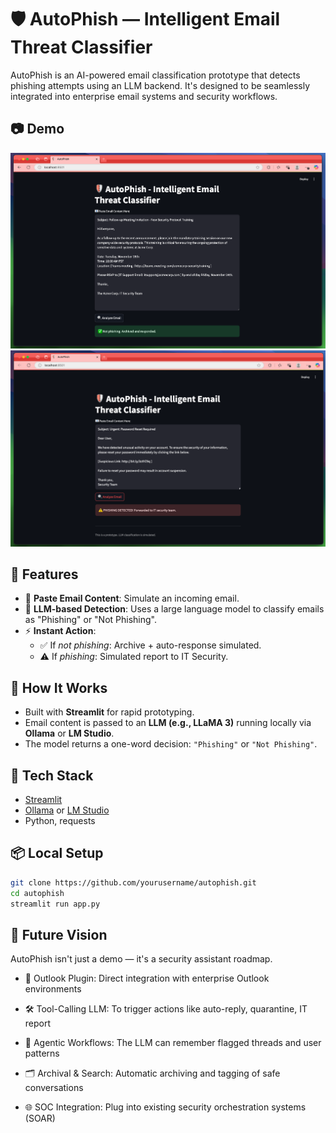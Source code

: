 # 🛡️ AutoPhish — Intelligent Email Threat Classifier 
AutoPhish is an AI-powered email classification prototype that detects phishing attempts using an LLM backend. It's designed to be seamlessly integrated into enterprise email systems and security workflows.

## 📷 Demo

![Phising example](screenshots/Not_Phishing_2.png)
![Non-Phishing example](screenshots/Phishing_1.png)


## 🚀 Features

- 📧 **Paste Email Content**: Simulate an incoming email.
- 🤖 **LLM-based Detection**: Uses a large language model to classify emails as "Phishing" or "Not Phishing".
- ⚡ **Instant Action**: 
  - ✅ If *not phishing*: Archive + auto-response simulated.
  - ⚠️ If *phishing*: Simulated report to IT Security.

## 🧠 How It Works

- Built with **Streamlit** for rapid prototyping.
- Email content is passed to an **LLM (e.g., LLaMA 3)** running locally via **Ollama** or **LM Studio**.
- The model returns a one-word decision: `"Phishing"` or `"Not Phishing"`.

## 🔧 Tech Stack

- [Streamlit](https://streamlit.io/)
- [Ollama](https://ollama.com/) or [LM Studio](https://lmstudio.ai/)
- Python, requests

## 📦 Local Setup

```bash
git clone https://github.com/yourusername/autophish.git
cd autophish
streamlit run app.py
```

## 🧭 Future Vision

AutoPhish isn't just a demo — it's a security assistant roadmap.

- 🧩 Outlook Plugin: Direct integration with enterprise Outlook environments

- 🛠️ Tool-Calling LLM: To trigger actions like auto-reply, quarantine, IT report

- 🧠 Agentic Workflows: The LLM can remember flagged threads and user patterns

- 🗂️ Archival & Search: Automatic archiving and tagging of safe conversations

- 🌐 SOC Integration: Plug into existing security orchestration systems (SOAR)
